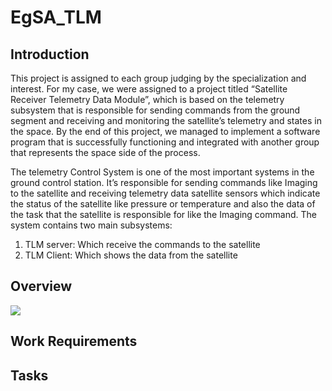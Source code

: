 # EgSA_TLM

## Introduction
This project is assigned to each group judging by the specialization and interest. For my case, we were assigned to a project titled “Satellite Receiver Telemetry Data Module”, which is based on the telemetry subsystem that is responsible for sending commands from the ground segment and receiving and monitoring the satellite’s telemetry and states in the space. By the end of this project, we managed to implement a software program that is successfully functioning and integrated with another group that represents the space side of the process. 

The telemetry Control System is one of the most important systems in the ground control station. It’s responsible for sending commands like Imaging to the satellite and receiving telemetry data satellite sensors which indicate the status of the satellite like pressure or temperature and also the data of the task that the satellite is responsible for like the Imaging command.
The system contains two main subsystems:
1.	TLM server: Which receive the commands to the satellite
2.	TLM Client: Which shows the data from the satellite



## Overview 
![](https://user-images.githubusercontent.com/61229902/168145900-86af7846-a8b4-4466-a8f6-301d023a9ec5.jpeg=250x250) 

## Work Requirements 

## Tasks
